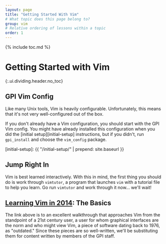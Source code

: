 ```yaml
---
layout: page
title: "Getting Started With Vim"
# What topic does this page belong to?
group: vim
# Relative ordering of lessons within a topic
order: 1
---
```



{% include toc.md %}

# Getting Started with Vim
{:.ui.dividing.header.no_toc}

## GPI Vim Config

Like many Unix tools, Vim is heavily configurable. Unfortunately, this means
that it's not very well-configured out of the box.

If you don't already have a Vim configuration, you should start with the GPI Vim
config. You might have already installed this configuration when you did the
[initial setup][initial-setup] instructions, but if you didn't, run
`gpi_install` and choose the `vim_config` package.

[initial-setup]: {{ "/initial-setup/" | prepend: site.baseurl }}

## Jump Right In

Vim is best learned interactively. With this in mind, the first thing you
should do is work through `vimtutor`, a program that launches `vim` with a
tutorial file to help you learn. Go run `vimtutor` and work through it now...
we'll wait!

## [Learning Vim in 2014][learning-vim]: The Basics

The link above is to an excellent walkthrough that approaches Vim from the
standpoint of a 21st century user, a user for whom graphical interfaces are the
norm and who might view Vim, a piece of software dating back to 1976, as
"outdated." Since these pieces are so well-written, we'll be substituting them
for content written by members of the GPI staff.

[learning-vim]: http://benmccormick.org/learning-vim-in-2014/
[the-basics]: http://benmccormick.org/2014/06/30/learning-vim-in-2014-the-basics/
[vim-language]: http://benmccormick.org/2014/07/02/learning-vim-in-2014-vim-as-language/
